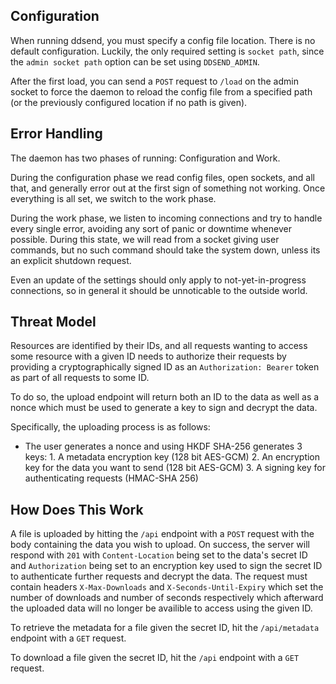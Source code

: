 
Configuration
-------------

When running ddsend, you must specify a config file location. There is no
default configuration. Luckily, the only required setting is `socket path`,
since the `admin socket path` option can be set using `DDSEND_ADMIN`.

After the first load, you can send a `POST` request to `/load` on the admin
socket to force the daemon to reload the config file from a specified path (or
the previously configured location if no path is given).

Error Handling
--------------

The daemon has two phases of running: Configuration and Work.

During the configuration phase we read config files, open sockets, and all
that, and generally error out at the first sign of something not working. Once
everything is all set, we switch to the work phase.

During the work phase, we listen to incoming connections and try to handle
every single error, avoiding any sort of panic or downtime whenever possible.
During this state, we will read from a socket giving user commands, but no such
command should take the system down, unless its an explicit shutdown request.

Even an update of the settings should only apply to not-yet-in-progress
connections, so in general it should be unnoticable to the outside world.

Threat Model
------------

Resources are identified by their IDs, and all requests wanting to access some
resource with a given ID needs to authorize their requests by providing a
cryptographically signed ID as an `Authorization: Bearer` token as part of all
requests to some ID.

To do so, the upload endpoint will return both an ID to the data as well as a
nonce which must be used to generate a key to sign and decrypt the data.

Specifically, the uploading process is as follows:
- The user generates a nonce and using HKDF SHA-256 generates 3 keys:
        1. A metadata encryption key  (128 bit AES-GCM)
        2. An encryption key for the data you want to send (128 bit AES-GCM)
        3. A signing key for authenticating requests (HMAC-SHA 256)

How Does This Work
------------------

A file is uploaded by hitting the `/api` endpoint with a `POST` request with
the body containing the data you wish to upload. On success, the server will
respond with `201` with `Content-Location` being set to the data's secret ID
and `Authorization` being set to an encryption key used to sign the secret ID
to authenticate further requests and decrypt the data. The request must contain
headers `X-Max-Downloads` and `X-Seconds-Until-Expiry` which set the number of
downloads and number of seconds respectively which afterward the uploaded data
will no longer be availible to access using the given ID.

To retrieve the metadata for a file given the secret ID, hit the
`/api/metadata` endpoint with a `GET` request.

To download a file given the secret ID, hit the `/api` endpoint with a `GET`
request.
